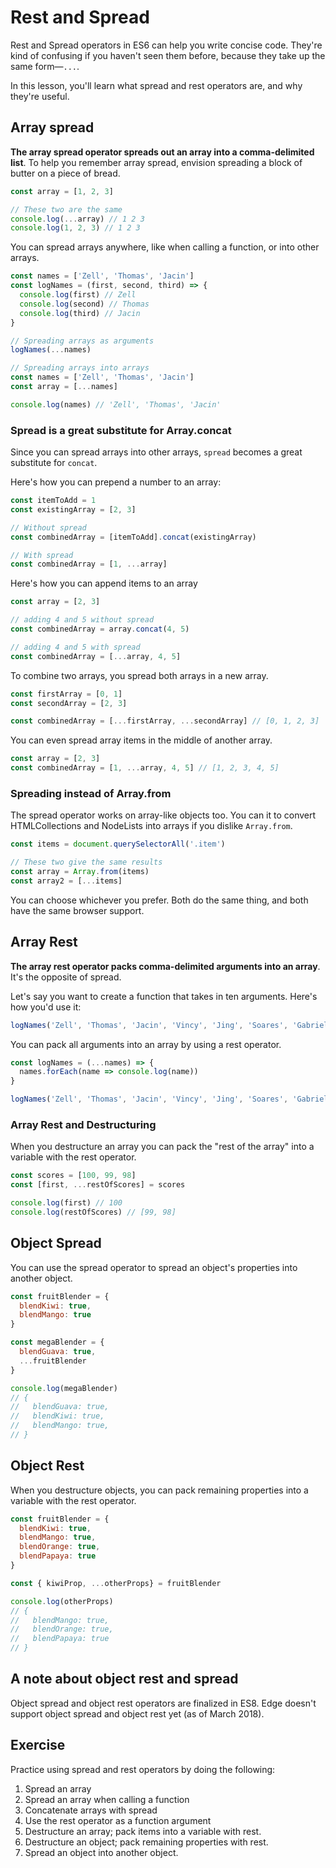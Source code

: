 # Rest and Spread

Rest and Spread operators in ES6 can help you write concise code. They're kind of confusing if you haven't seen them before, because they take up the same form—`...`.

In this lesson, you'll learn what spread and rest operators are, and why they're useful.

## Array spread

**The array spread operator spreads out an array into a comma-delimited list**. To help you remember array spread, envision spreading a block of butter on a piece of bread.

```js
const array = [1, 2, 3]

// These two are the same
console.log(...array) // 1 2 3
console.log(1, 2, 3) // 1 2 3
```

You can spread arrays anywhere, like when calling a function, or into other arrays.

```js
const names = ['Zell', 'Thomas', 'Jacin']
const logNames = (first, second, third) => {
  console.log(first) // Zell
  console.log(second) // Thomas
  console.log(third) // Jacin
}

// Spreading arrays as arguments
logNames(...names)
```

```js
// Spreading arrays into arrays
const names = ['Zell', 'Thomas', 'Jacin']
const array = [...names]

console.log(names) // 'Zell', 'Thomas', 'Jacin'
```

### Spread is a great substitute for Array.concat

Since you can spread arrays into other arrays, `spread` becomes a great substitute for `concat`.

Here's how you can prepend a number to an array:

```js
const itemToAdd = 1
const existingArray = [2, 3]

// Without spread
const combinedArray = [itemToAdd].concat(existingArray)

// With spread
const combinedArray = [1, ...array]
```

Here's how you can append items to an array

```js
const array = [2, 3]

// adding 4 and 5 without spread
const combinedArray = array.concat(4, 5)

// adding 4 and 5 with spread
const combinedArray = [...array, 4, 5]
```

To combine two arrays, you spread both arrays in a new array.

```js
const firstArray = [0, 1]
const secondArray = [2, 3]

const combinedArray = [...firstArray, ...secondArray] // [0, 1, 2, 3]
```

You can even spread array items in the middle of another array.

```js
const array = [2, 3]
const combinedArray = [1, ...array, 4, 5] // [1, 2, 3, 4, 5]
```

### Spreading instead of Array.from

The spread operator works on array-like objects too. You can it to convert HTMLCollections and NodeLists into arrays if you dislike `Array.from`.

```js
const items = document.querySelectorAll('.item')

// These two give the same results
const array = Array.from(items)
const array2 = [...items]
```

You can choose whichever you prefer. Both do the same thing, and both have the same browser support.

## Array Rest

**The array rest operator packs comma-delimited arguments into an array**. It's the opposite of spread.

Let's say you want to create a function that takes in ten arguments. Here's how you'd use it:

```js
logNames('Zell', 'Thomas', 'Jacin', 'Vincy', 'Jing', 'Soares', 'Gabrielle', 'Justin')
```

You can pack all arguments into an array by using a rest operator.

```js
const logNames = (...names) => {
  names.forEach(name => console.log(name))
}

logNames('Zell', 'Thomas', 'Jacin', 'Vincy', 'Jing', 'Soares', 'Gabrielle', 'Justin')
```

### Array Rest and Destructuring

When you destructure an array you can pack the "rest of the array" into a variable with the rest operator.

```js
const scores = [100, 99, 98]
const [first, ...restOfScores] = scores

console.log(first) // 100
console.log(restOfScores) // [99, 98]
```

## Object Spread

You can use the spread operator to spread an object's properties into another object.

```js
const fruitBlender = {
  blendKiwi: true,
  blendMango: true
}

const megaBlender = {
  blendGuava: true,
  ...fruitBlender
}

console.log(megaBlender)
// {
//   blendGuava: true,
//   blendKiwi: true,
//   blendMango: true,
// }
```

## Object Rest

When you destructure objects, you can pack remaining properties into a variable with the rest operator.

```js
const fruitBlender = {
  blendKiwi: true,
  blendMango: true,
  blendOrange: true,
  blendPapaya: true
}
```

```js
const { kiwiProp, ...otherProps} = fruitBlender

console.log(otherProps)
// {
//   blendMango: true,
//   blendOrange: true,
//   blendPapaya: true
// }
```

## A note about object rest and spread

Object spread and object rest operators are finalized in ES8. Edge doesn't support object spread and object rest yet (as of March 2018).

## Exercise

Practice using spread and rest operators by doing the following:

1. Spread an array
2. Spread an array when calling a function
3. Concatenate arrays with spread
4. Use the rest operator as a function argument
5. Destructure an array; pack items into a variable with  rest.
6. Destructure an object; pack remaining properties with rest.
7. Spread an object into another object.



